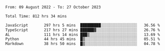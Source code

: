 
<!--START_SECTION:waka-->

```txt
From: 09 August 2022 - To: 27 October 2023

Total Time: 812 hrs 34 mins

JavaScript       297 hrs 5 mins  █████████░░░░░░░░░░░░░░░░   36.56 %
TypeScript       217 hrs 27 mins ██████▓░░░░░░░░░░░░░░░░░░   26.76 %
AL               111 hrs 14 mins ███▒░░░░░░░░░░░░░░░░░░░░░   13.69 %
Python           44 hrs 45 mins  █▒░░░░░░░░░░░░░░░░░░░░░░░   05.51 %
Markdown         38 hrs 50 mins  █▒░░░░░░░░░░░░░░░░░░░░░░░   04.78 %
```

<!--END_SECTION:waka-->











